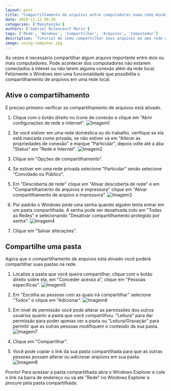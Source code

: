 ```yaml
---
layout: post
title: "Compartilhamento de arquivos entre computadores numa rede Windows"
date: 2019-11-12 09:20
categories: ['Manutenção']
authors: ['Gabriel Bitencourt Marin'] 
tags: ['Rede', 'Windows', 'Compartilhar', 'Arquivos', 'Computador']
description: 'Tutorial de como compartilhar seus arquivos em uma rede utilizando windows 10'
image: using-computer.jpg
---
```


As vezes é necessário compartilhar algum arquivo importante entre dois ou mais computadores. Pode acontecer dos computadores não estarem conectados à intenet ou não terem alguma conexão além da rede local. Felizmente o Windows tem uma funcionalidade que possibilita o compartilhamento de arquivos em uma rede local.

## Ative o compartilhamento

É preciso primeiro verificar se compartilhamento de arquivos está ativado.

1. Clique com o botão direito no ícone de conexão e clique em "Abrir configurações de rede e internet".
![Imagem1](/42/images/post/compartilhar-arquivos-windows(1).png)

2. Se você estiver em uma rede doméstica ou do trabalho, verifique se ela está marcada como privada, se não estiver vá em "Alterar as propriedades de conexão" e marque "Particular", depois volte até a aba "Status" em "Rede e Internet".
![Imagem2](/42/images/post/compartilhar-arquivos-windows(2).png)

3. Clique em "Opções de compartilhamento".

4. Se estiver em uma rede privada selecione "Particular" senão selecione "Convidado ou Público".
5. Em "Descoberta de rede" clique em "Ativar descoberta de rede" e em "Compartilhamento de arquivos e impressora" clique em "Ativar compartilhamento de arquivo e impressora".
![Imagem3](/42/images/post/compartilhar-arquivos-windows(3).png)

6. Por padrão o Windows pede uma senha quando alguém tenta entrar em um pasta compartilhada. A senha pode ser desativada indo em "Todas as Redes" e selecionando "Desativar compartilhamento protegido por senha".
![Imagem4](/42/images/post/compartilhar-arquivos-windows(4).png)

7. Clique em "Salvar alterações".

## Compartilhe uma pasta

Agora que o compartilhamento de arquivos está ativado você poderá compartilhar suas pastas na rede.

1. Localize a pasta que você queira compartilhar, clique com o botão direito sobre ela, em "Conceder acesso a", clique em "Pessoas específicas".
![Imagem5](/42/images/post/compartilhar-arquivos-windows(5).png)

2. Em "Escolha as pessoas com as quais irá compartilhar" selecione "Todos" e clique em "Adicionar".
![Imagem6](/42/images/post/compartilhar-arquivos-windows(6).png)

3. Em nível de permissão você pode alterar as permissões dos outros usuários quanto a pasta que você compartilhou. "Leitura" para dar permissão para poder apenas ver a pasta ou "Leitura/Gravação" para permitir que as outras pessoas modifiquem o conteúdo da sua pasta.
![Imagem7](/42/images/post/compartilhar-arquivos-windows(7).png)

4. Clique em "Compartilhar".

5. Você pode copiar o link da sua pasta compartilhada para que as outras pessoas possam alterar ou adicionar arquivos em sua pasta.
![Imagem8](/42/images/post/compartilhar-arquivos-windows(8).png)

Pronto! Para acessar a pasta compartilhada abra o Windows Explorer e cole o link na barra de endereço ou vá até "Rede" no Windows Explorer e procure pela pasta compartilhada.
